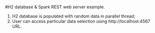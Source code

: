 #H2 database & Spark REST web server example.
1. H2 database is populated with random data in parallel thread;
2. User can access particular data selection using http://localhost:4567 URL.